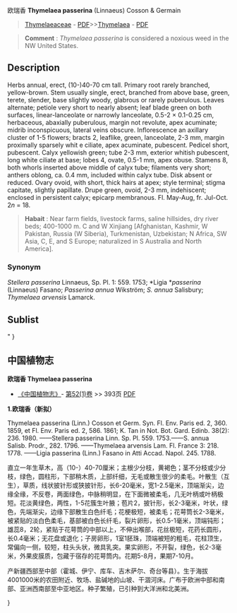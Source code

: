 欧瑞香 **Thymelaea passerina** (Linnaeus) Cosson & Germain

> [Thymelaeaceae](http://www.iplant.cn/info/Thymelaeaceae?t=foc) - [PDF](http://www.iplant.cn/foc/pdf/Thymelaeaceae.pdf)>>[Thymelaea](http://www.iplant.cn/info/Thymelaea?t=foc) - [PDF](http://www.iplant.cn/foc/pdf/Thymelaea.pdf)

> **Comment** : 
> *Thymelaea passerina* is considered a noxious weed in the NW United States.

## Description

Herbs annual, erect, (10-)40-70 cm tall. Primary root rarely branched, yellow-brown. Stem usually single, erect, branched from above base, green, terete, slender, base slightly woody, glabrous or rarely puberulous. Leaves alternate; petiole very short to nearly absent; leaf blade green on both surfaces, linear-lanceolate or narrowly lanceolate, 0.5-2 × 0.1-0.25 cm, herbaceous, abaxially puberulous, margin not revolute, apex acuminate; midrib inconspicuous, lateral veins obscure. Inflorescence an axillary cluster of 1-5 flowers; bracts 2, leaflike, green, lanceolate, 2-3 mm, margin proximally sparsely whit e ciliate, apex acuminate, pubescent. Pedicel short, pubescent. Calyx yellowish green; tube 2-3 mm, exterior whitish pubescent, long white ciliate at base; lobes 4, ovate, 0.5-1 mm, apex obuse. Stamens 8, both whorls inserted above middle of calyx tube; filaments very short; anthers oblong, ca. 0.4 mm, included within calyx tube. Disk absent or reduced. Ovary ovoid, with short, thick hairs at apex; style terminal; stigma capitate, slightly papillate. Drupe green, ovoid, 2-3 mm, indehiscent; enclosed in persistent calyx; epicarp membranous. Fl. May-Aug, fr. Jul-Oct. 2*n* = 18.

> **Habait** : 
> Near farm fields, livestock farms, saline hillsides, dry river beds; 400-1000 m. C and W Xinjiang [Afghanistan, Kashmir, W Pakistan, Russia (W Siberia), Turkmenistan, Uzbekistan; N Africa, SW Asia, C, E, and S Europe; naturalized in S Australia and North America].

### Synonym
*Stellera passerina* Linnaeus, Sp. Pl. 1: 559. 1753; *Ligia **passerina* (Linnaeus) Fasano; *Passerina annua* Wikström; *S. annua* Salisbury; *Thymelaea arvensis* Lamarck.

## Sublist
"
}
## 中国植物志

**欧瑞香 Thymelaea passerina**

* [《中国植物志》](http://www.iplant.cn/frps)- [第52(1)卷](http://www.iplant.cn/frps/vol/52(1)) >> 393页 [PDF](http://www.iplant.cn/frps/pdf/52(1)/393.PDF)

**1.欧瑞香（新拟）**

Thymelaea passerina (Linn.) Cosson et Germ. Syn. Fl. Env. Paris ed. 2, 360. 1859, et Fl. Env. Paris ed. 2, 586. 1861; K. Tan in Not. Bot. Gard. Edinb. 38(2): 236. 1980. ——Stellera passerina Linn. Sp. Pl. 559. 1753.——S. annua Salisb. Prodr., 282. 1796. ——Thymelaea arvensis Lam. Fl. France 3: 218. 1778. ——Ligia passerina (Linn.) Fasano in Atti Accad. Napol. 245. 1788.

直立一年生草木，高（10-）40-70厘米；主根少分枝，黄褐色；茎不分枝或少分枝，绿色，圆柱形，下部稍木质，上部纤细，无毛或散生很少的柔毛。叶散生（互生），草质，线状披针形或狭披针形，长6-20毫米，宽1-2.5毫米，顶端渐尖，边缘全缘，不反卷，两面绿色，中脉稍明显，在下面微被柔毛，几无叶柄或叶柄极短。花淡黄绿色，两性，1-5花簇生叶腋；苞片2，披针形，长2-3毫米，叶状，绿色，先端渐尖，边缘下部散生白色纤毛；花梗极短，被柔毛；花萼筒长2-3毫米，被紧贴的淡白色柔毛，基部被白色长纤毛，裂片卵形，长0.5-1毫米，顶端钝形；雄蕊8，2轮，紧贴于花萼筒的中部以上，不伸出喉部，花丝极短，花药长圆形，长0.4毫米；无花盘或退化；子房卵形，1室1胚珠，顶端被短的粗毛，花柱顶生，常偏向一侧，较短，柱头头状，微具乳突。果实卵形，不开裂，绿色，长2-3毫米，外果皮膜质，包藏于宿存的花萼筒内。花期5-8月，果期7-10月。

产新疆西部至中部（霍城、伊宁、库车、吉木萨尔、奇台等县）。生于海拔4001000米的农田附近、牧场、盐碱地的山坡、干涸河床。广布于欧洲中部和南部、亚洲西南部至中亚地区。种子繁殖，已引种到大洋洲和北美洲。

}
